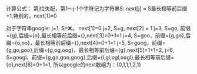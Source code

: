 计算公式： 第j位失配，第1～j-1个字符记为字符串S:
next[j] = S最长相等前后缀+1,特别的，next[1]=0

对于字符串google:
j=1, S=❌， next[1]=0
j=2, S=g, next[2] = 1
j=3, S=go, 前缀={g},后缀={o},最长相等前后缀={},next[3]=0+1=1
j=4, S=goo，前缀={g,go},后缀={o,oo}，最长相等前后缀={},next[4]=0+1=1
j=5, S=goog，前缀={g,go,goo},后缀={g,og,oog}，最长相等前后缀={g},next[5]=1+1=2,
j=6, S=googl，前缀={g,go,goo,goog},后缀={l,gl,ogl,oogl},最长相等前后缀={o},next[6]=0+1=1,
所以google的next数组为：{0,1,1,1,2,1}
